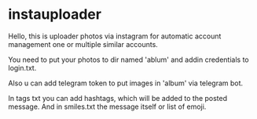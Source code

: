 # instauploader

Hello, this is uploader photos via instagram for automatic account management one or multiple similar accounts.

You need to put your photos to dir named 'ablum' and addin credentials to login.txt.

Also u can add telegram token to put images in 'album' via telegram bot.

In tags txt you can add hashtags, which will be added to the posted message. And in smiles.txt the message itself or list of emoji.
